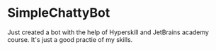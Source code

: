 # SimpleChattyBot
Just created a bot with the help of Hyperskill and JetBrains academy course.
It's just a good practie of my skills.
